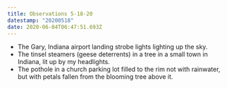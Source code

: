 ```yaml
---
title: Observations 5-18-20
datestamp: "20200518"
date: 2020-06-04T06:47:51.693Z
---
```

- The Gary, Indiana airport landing strobe lights lighting up the sky.
- The tinsel steamers (geese deterrents) in a tree in a small town in Indiana, lit up by my headlights.
- The pothole in a church parking lot filled to the rim not with rainwater, but with petals fallen from the blooming tree above it.